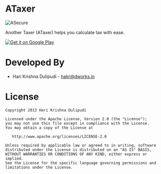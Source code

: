 ATaxer
==========
![ASecure](https://github.com/DWorkS/ATaxer/raw/master/header.png)

Another Taxer (ATaxer) helps you calculate tax with ease.

[![Get it on Google Play](http://www.android.com/images/brand/get_it_on_play_logo_small.png)](http://play.google.com/store/apps/details?id=dev.dworks.apps.ataxer)


Developed By
============

* Hari Krishna Dulipudi - <hakr@dworks.in>


License
=======

    Copyright 2013 Hari Krishna Dulipudi

    Licensed under the Apache License, Version 2.0 (the "License");
    you may not use this file except in compliance with the License.
    You may obtain a copy of the License at

       http://www.apache.org/licenses/LICENSE-2.0

    Unless required by applicable law or agreed to in writing, software
    distributed under the License is distributed on an "AS IS" BASIS,
    WITHOUT WARRANTIES OR CONDITIONS OF ANY KIND, either express or implied.
    See the License for the specific language governing permissions and
    limitations under the License.
